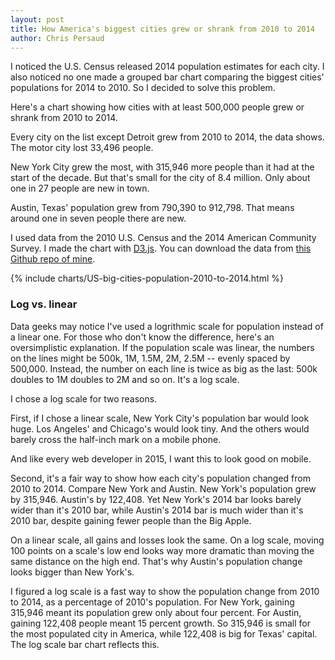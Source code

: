 ```yaml
---
layout: post
title: How America's biggest cities grew or shrank from 2010 to 2014
author: Chris Persaud
---
```


I noticed the U.S. Census released 2014 population estimates for each city. I also noticed no one made a grouped bar chart comparing the biggest cities' populations for 2014 to 2010. So I decided to solve this problem.

Here's a chart showing how cities with at least 500,000 people grew or shrank from 2010 to 2014. 

Every city on the list except Detroit grew from 2010 to 2014, the data shows. The motor city lost 33,496 people.

New York City grew the most, with 315,946 more people than it had at the start of the decade. But that's small for the city of 8.4 million. Only about one in 27 people are new in town.

Austin, Texas' population grew from 790,390 to 912,798. That means around one in seven people there are new.

I used data from the 2010 U.S. Census and the 2014 American Community Survey. I made the chart with [D3.js](http://d3js.org/). You can download the data from [this Github repo of mine](https://github.com/chrismp/chrismp.github.io/tree/master/public/datasets).

{% include charts/US-big-cities-population-2010-to-2014.html %}

### Log vs. linear

Data geeks may notice I've used a logrithmic scale for population instead of a linear one. For those who don't know the difference, here's an oversimplistic explanation. If the population scale was linear, the numbers on the lines might be 500k, 1M, 1.5M, 2M, 2.5M -- evenly spaced by 500,000. Instead, the number on each line is twice as big as the last: 500k doubles to 1M doubles to 2M and so on. It's a log scale. 

I chose a log scale for two reasons.

First, if I chose a linear scale, New York City's population bar would look huge. Los Angeles' and Chicago's would look tiny. And the others would barely cross the half-inch mark on a mobile phone. 

And like every web developer in 2015, I want this to look good on mobile.

Second, it's a fair way to show how each city's population changed from 2010 to 2014. Compare New York and Austin. New York's population grew by 315,946. Austin's by 122,408. Yet New York's 2014 bar looks barely wider than it's 2010 bar, while Austin's 2014 bar is much wider than it's 2010 bar, despite gaining fewer people than the Big Apple. 

On a linear scale, all gains and losses look the same. On a log scale, moving 100 points on a scale's low end looks way more dramatic than moving the same distance on the high end. That's why Austin's population change looks bigger than New York's.

I figured a log scale is a fast way to show the population change from 2010 to 2014, as a percentage of 2010's population. For New York, gaining 315,946 meant its population grew only about four percent. For Austin, gaining 122,408 people meant 15 percent growth. So 315,946 is small for the most populated city in America, while 122,408 is big for Texas' capital. The log scale bar chart reflects this.